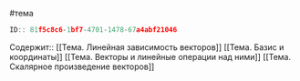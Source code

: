 #тема

```javascript
ID:: 81f5c8c6-1bf7-4701-1478-67a4abf21046
```


Содержит:: 
[[Тема. Линейная зависимость векторов]]
[[Тема. Базис и координаты]]
[[Тема. Векторы и линейные операции над ними]]
[[Тема. Скалярное произведение векторов]]








